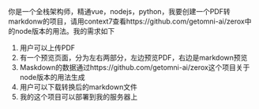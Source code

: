你是一个全栈架构师，精通vue，nodejs，python，我要创建一个PDF转markdonw的项目，请用context7查看https://github.com/getomni-ai/zerox中的node版本的用法。我的需求如下
1. 用户可以上传PDF
2. 有一个预览页面，分为左右两部分，左边预览PDF，右边是markdown预览
3. Maskdown的数据通过https://github.com/getomni-ai/zerox这个项目关于node版本的用法生成
4. 用户可以下载转换后的markdown文件
5. 我的这个项目可以部署到我的服务器上
